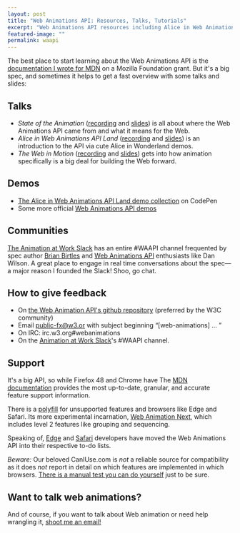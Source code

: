 ```yaml
---
layout: post
title: "Web Animations API: Resources, Talks, Tutorials"
excerpt: "Web Animations API resources including Alice in Web Animations API Land, recorded talks and documentation. Learn to use the Web Animations API today!"
featured-image: ""
permalink: waapi
---
```


The best place to start learning about the Web Animations API is the [documentation I wrote for MDN](https://developer.mozilla.org/en-US/docs/MDN/Doc_status/API/WebAnimations) on a Mozilla Foundation grant. But it's a big spec, and sometimes it helps to get a fast overview with some talks and slides:

## Talks
* *State of the Animation* ([recording](https://www.youtube.com/watch?v=GxOq1bnlZXk) and [slides](http://www.slideshare.net/CrowChick/state-of-the-animation-2014)) is all about where the Web Animations API came from and what it means for the Web.
* *Alice in Web Animations API Land* ([recording](https://vimeo.com/163510676) and [slides](http://www.slideshare.net/CrowChick/alice-in-web-animations-api-land)) is an introduction to the API via cute Alice in Wonderland demos.
* *The Web in Motion* ([recording](https://www.youtube.com/watch?v=jX_TWlDe-Is&amp;feature=youtu.be&amp;list=PLBevk0eXLOGdZ4yHChA-JW69DCBe7uGkJ) and [slides](http://www.slideshare.net/CrowChick/the-web-in-motion-animations-impact-on-ui-and-web-design)) gets into how animation specifically is a big deal for building the Web forward.

## Demos
* [The Alice in Web Animations API Land demo collection](http://codepen.io/collection/bpEza/) on CodePen
* Some more official [Web Animations API demos](https://web-animations.github.io/web-animations-demos/)

## Communities
[The Animation at Work Slack](http://slack.animationatwork.com) has an entire #WAAPI channel frequented by spec author [Brian Birtles](https://twitter.com/brianskold) and [Web Animations API](http://danielcwilson.com/) enthusiasts like Dan Wilson. A great place to engage in real time conversations about the spec&mdash;a major reason I founded the Slack! Shoo, go chat.

## How to give feedback
* On [the Web Animation API's github repository](https://github.com/w3c/web-animations/) (preferred by the W3C community)
* Email <public-fx@w3.or> with subject beginning &ldquo;[web-animations] &hellip; &rdquo;
* On IRC: irc.w3.org#webanimations
* On the [Animation at Work Slack](http://slack.animationatwork.com)'s #WAAPI channel.

## Support
It's a big API, so while Firefox 48 and Chrome have
The [MDN documentation](https://developer.mozilla.org/en-US/docs/MDN/Doc_status/API/WebAnimations) provides the most up-to-date, granular, and accurate feature support information.

There is a [polyfill](https://github.com/web-animations/web-animations-js) for unsupported features and browsers like Edge and Safari. Its more experimental incarnation, [Web Animation Next](https://github.com/web-animations/web-animations-next), which includes level 2 features like grouping and sequencing.

Speaking of, [Edge](https://developer.microsoft.com/en-us/microsoft-edge/platform/status/webanimationsjavascriptapi/) and [Safari](https://bugs.webkit.org/show_bug.cgi?id=122912) developers have moved the Web Animations API into their respective to-do lists.

*Beware:* Our beloved CanIUse.com is _not_ a reliable source for compatibility as it does _not_ report in detail on which features are implemented in which browsers. [There is a manual test you can do yourself](http://codepen.io/danwilson/pen/xGBKVq) just to be sure.

## Want to talk web animations?
And of course, if you want to talk about Web animation or need help wrangling it, [shoot me an email!](mailto:rachelnabors@gmail.com)